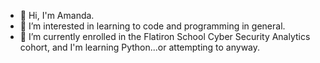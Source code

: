 - 👋 Hi, I'm Amanda.
- 👀 I’m interested in learning to code and programming in general.
- 🌱 I’m currently enrolled in the Flatiron School Cyber Security Analytics cohort, and I'm learning Python...or attempting to anyway.

<!---
astock87/astock87 is a ✨ special ✨ repository because its `README.md` (this file) appears on your GitHub profile.
You can click the Preview link to take a look at your changes.
--->
